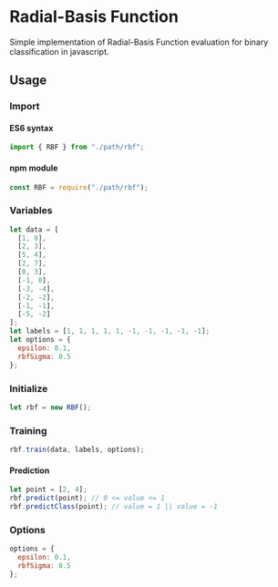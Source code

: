# Radial-Basis Function

Simple implementation of Radial-Basis Function evaluation for binary classification in javascript.

## Usage

### Import

#### ES6 syntax

```javascript
import { RBF } from "./path/rbf";
```

#### npm module

```javascript
const RBF = require("./path/rbf");
```

### Variables

```javascript
let data = [
  [1, 0],
  [2, 3],
  [5, 4],
  [2, 7],
  [0, 3],
  [-1, 0],
  [-3, -4],
  [-2, -2],
  [-1, -1],
  [-5, -2]
];
let labels = [1, 1, 1, 1, 1, -1, -1, -1, -1, -1];
let options = {
  epsilon: 0.1,
  rbfSigma: 0.5
};
```

### Initialize

```javascript
let rbf = new RBF();
```

### Training

```javascript
rbf.train(data, labels, options);
```

#### Prediction

```javascript
let point = [2, 4];
rbf.predict(point); // 0 <= value <= 1
rbf.predictClass(point); // value = 1 || value = -1
```

### Options

```javascript
options = {
  epsilon: 0.1,
  rbfSigma: 0.5
};
```
